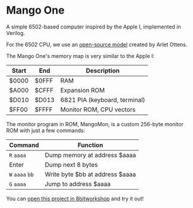 Mango One
=====

A simple 6502-based computer inspired by the Apple I, implemented in Verilog.

For the 6502 CPU, we use an [open-source model](https://github.com/Arlet/verilog-6502)
created by Arlet Ottens.

The Mango One's memory map is very similar to the Apple I:

Start | End      | Description
------|----------|----------
$0000 | $0FFF    | RAM
$A000 | $CFFF    | Expansion ROM
$D010 | $D013    | 6821 PIA (keyboard, terminal)
$FF00 | $FFFF    | Monitor ROM, CPU vectors

The monitor program in ROM, MangoMon, is a custom 256-byte monitor ROM with just a few commands:

Command   | Function
----------|----------------------
`R` `aaaa`      | Dump memory at address $aaaa
Enter           | Dump next 8 bytes
`W` `aaaa` `bb` | Write byte $bb at address $aaaa
`G` `aaaa`      | Jump to address $aaaa

You can [open this project in 8bitworkshop](http://8bitworkshop.com/redir.html?platform=verilog&githubURL=https%3A%2F%2Fgithub.com%2Fsehugg%2Fmango_one&file=mango1.v) and try it out!

